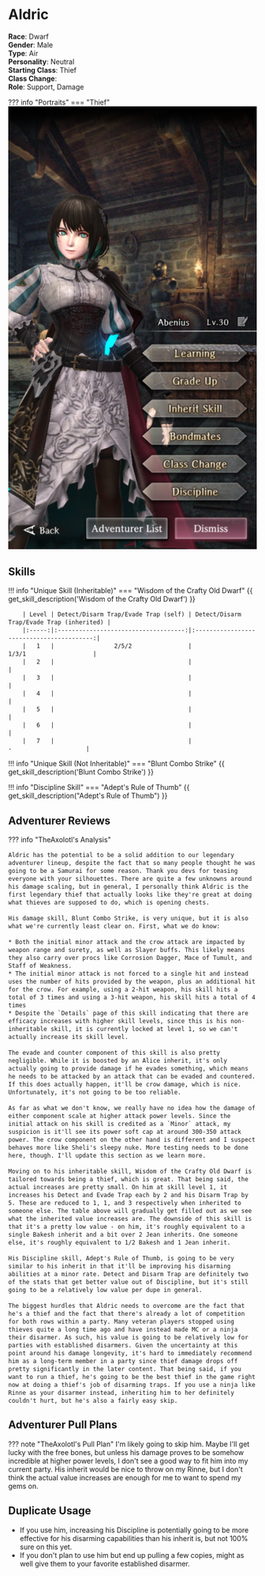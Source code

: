 # Aldric

**Race**: Dwarf  
**Gender**: Male  
**Type**: Air  
**Personality**: Neutral  
**Starting Class**: Thief  
**Class Change**:  
**Role**: Support, Damage

??? info "Portraits"
    === "Thief"
        ![](../img/abenius-fighter.png)

## Skills

!!! info "Unique Skill (Inheritable)"
    === "Wisdom of the Crafty Old Dwarf"
        {{ get_skill_description('Wisdom of the Crafty Old Dwarf') }}

        | Level | Detect/Disarm Trap/Evade Trap (self) | Detect/Disarm Trap/Evade Trap (inherited) |
        |:-----:|:------------------------------------:|:-----------------------------------------:|
        |   1   |                 2/5/2                |                   1/3/1                   |
        |   2   |                                      |                                           |
        |   3   |                                      |                                           |
        |   4   |                                      |                                           |
        |   5   |                                      |                                           |
        |   6   |                                      |                                           |
        |   7   |                                      |                     -                     |

!!! info "Unique Skill (Not Inheritable)"
    === "Blunt Combo Strike"
        {{ get_skill_description('Blunt Combo Strike') }}

!!! info "Discipline Skill"
    === "Adept's Rule of Thumb"
        {{ get_skill_description("Adept's Rule of Thumb") }}

## Adventurer Reviews

??? info "TheAxolotl's Analysis"

    Aldric has the potential to be a solid addition to our legendary adventurer lineup, despite the fact that so many people thought he was going to be a Samurai for some reason. Thank you devs for teasing everyone with your silhouettes. There are quite a few unknowns around his damage scaling, but in general, I personally think Aldric is the first legendary thief that actually looks like they're great at doing what thieves are supposed to do, which is opening chests.

    His damage skill, Blunt Combo Strike, is very unique, but it is also what we're currently least clear on. First, what we do know:
    
    * Both the initial minor attack and the crow attack are impacted by weapon range and surety, as well as Slayer buffs. This likely means they also carry over procs like Corrosion Dagger, Mace of Tumult, and Staff of Weakness.
    * The initial minor attack is not forced to a single hit and instead uses the number of hits provided by the weapon, plus an additional hit for the crow. For example, using a 2-hit weapon, his skill hits a total of 3 times and using a 3-hit weapon, his skill hits a total of 4 times
    * Despite the `Details` page of this skill indicating that there are efficacy increases with higher skill levels, since this is his non-inheritable skill, it is currently locked at level 1, so we can't actually increase its skill level.

    The evade and counter component of this skill is also pretty negligible. While it is boosted by an Alice inherit, it's only actually going to provide damage if he evades something, which means he needs to be attacked by an attack that can be evaded and countered. If this does actually happen, it'll be crow damage, which is nice. Unfortunately, it's not going to be too reliable.

    As far as what we don't know, we really have no idea how the damage of either component scale at higher attack power levels. Since the initial attack on his skill is credited as a `Minor` attack, my suspicion is it'll see its power soft cap at around 300-350 attack power. The crow component on the other hand is different and I suspect behaves more like Sheli's sleepy nuke. More testing needs to be done here, though. I'll update this section as we learn more.

    Moving on to his inheritable skill, Wisdom of the Crafty Old Dwarf is tailored towards being a thief, which is great. That being said, the actual increases are pretty small. On him at skill level 1, it increases his Detect and Evade Trap each by 2 and his Disarm Trap by 5. These are reduced to 1, 1, and 3 respectively when inherited to someone else. The table above will gradually get filled out as we see what the inherited value increases are. The downside of this skill is that it's a pretty low value - on him, it's roughly equivalent to a single Bakesh inherit and a bit over 2 Jean inherits. One someone else, it's roughly equivalent to 1/2 Bakesh and 1 Jean inherit.
    
    His Discipline skill, Adept's Rule of Thumb, is going to be very similar to his inherit in that it'll be improving his disarming abilities at a minor rate. Detect and Disarm Trap are definitely two of the stats that get better value out of Discipline, but it's still going to be a relatively low value per dupe in general.

    The biggest hurdles that Aldric needs to overcome are the fact that he's a thief and the fact that there's already a lot of competition for both rows within a party. Many veteran players stopped using thieves quite a long time ago and have instead made MC or a ninja their disarmer. As such, his value is going to be relatively low for parties with established disarmers. Given the uncertainty at this point around his damage longevity, it's hard to immediately recommend him as a long-term member in a party since thief damage drops off pretty significantly in the later content. That being said, if you want to run a thief, he's going to be the best thief in the game right now at doing a thief's job of disarming traps. If you use a ninja like Rinne as your disarmer instead, inheriting him to her definitely couldn't hurt, but he's also a fairly easy skip.

## Adventurer Pull Plans

??? note "TheAxolotl's Pull Plan"
    I'm likely going to skip him. Maybe I'll get lucky with the free bones, but unless his damage proves to be somehow incredible at higher power levels, I don't see a good way to fit him into my current party. His inherit would be nice to throw on my Rinne, but I don't think the actual value increases are enough for me to want to spend my gems on.
    
## Duplicate Usage

* If you use him, increasing his Discipline is potentially going to be more effective for his disarming capabilities than his inherit is, but not 100% sure on this yet.
* If you don't plan to use him but end up pulling a few copies, might as well give them to your favorite established disarmer.
